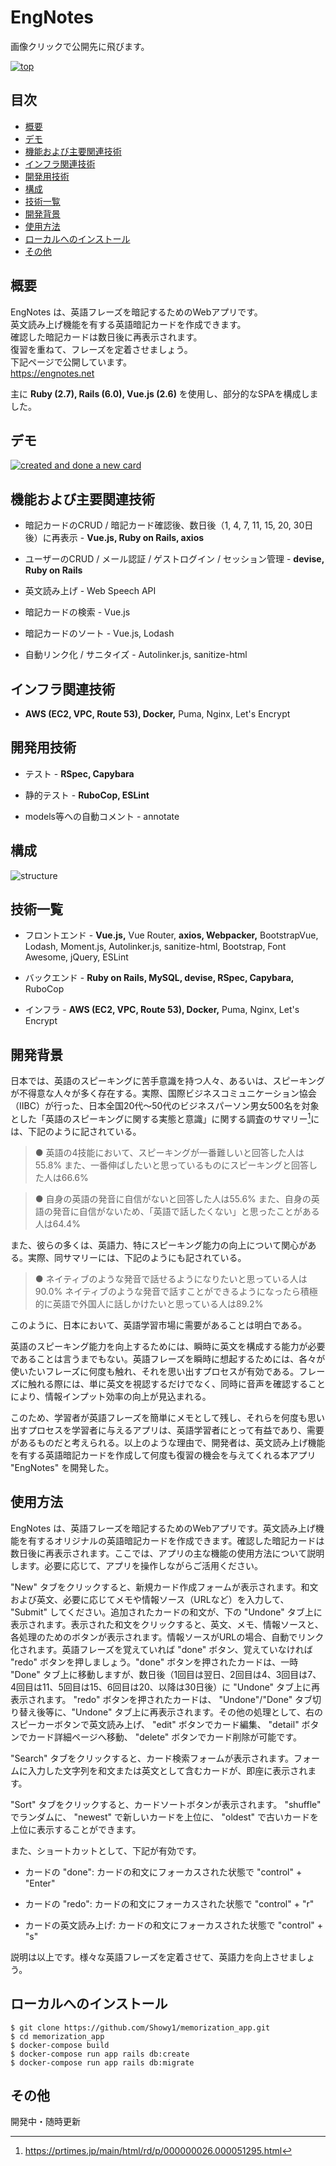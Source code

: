 # EngNotes

画像クリックで公開先に飛びます。

[![top](https://user-images.githubusercontent.com/62195235/99233676-eb8a8180-2836-11eb-88ba-7f7acd5e033d.png)](https://engnotes.net)

## 目次

<!-- START doctoc generated TOC please keep comment here to allow auto update -->
<!-- DON'T EDIT THIS SECTION, INSTEAD RE-RUN doctoc TO UPDATE -->


- [概要](#%E6%A6%82%E8%A6%81)
- [デモ](#%E3%83%87%E3%83%A2)
- [機能および主要関連技術](#%E6%A9%9F%E8%83%BD%E3%81%8A%E3%82%88%E3%81%B3%E4%B8%BB%E8%A6%81%E9%96%A2%E9%80%A3%E6%8A%80%E8%A1%93)
- [インフラ関連技術](#%E3%82%A4%E3%83%B3%E3%83%95%E3%83%A9%E9%96%A2%E9%80%A3%E6%8A%80%E8%A1%93)
- [開発用技術](#%E9%96%8B%E7%99%BA%E7%94%A8%E6%8A%80%E8%A1%93)
- [構成](#%E6%A7%8B%E6%88%90)
- [技術一覧](#%E6%8A%80%E8%A1%93%E4%B8%80%E8%A6%A7)
- [開発背景](#%E9%96%8B%E7%99%BA%E8%83%8C%E6%99%AF)
- [使用方法](#%E4%BD%BF%E7%94%A8%E6%96%B9%E6%B3%95)
- [ローカルへのインストール](#%E3%83%AD%E3%83%BC%E3%82%AB%E3%83%AB%E3%81%B8%E3%81%AE%E3%82%A4%E3%83%B3%E3%82%B9%E3%83%88%E3%83%BC%E3%83%AB)
- [その他](#%E3%81%9D%E3%81%AE%E4%BB%96)

<!-- END doctoc generated TOC please keep comment here to allow auto update -->

## 概要

EngNotes は、英語フレーズを暗記するためのWebアプリです。  
英文読み上げ機能を有する英語暗記カードを作成できます。  
確認した暗記カードは数日後に再表示されます。  
復習を重ねて、フレーズを定着させましょう。  
下記ページで公開しています。  
https://engnotes.net

主に **Ruby (2.7), Rails (6.0), Vue.js (2.6)** を使用し、部分的なSPAを構成しました。

## デモ

[![created and done a new card](https://user-images.githubusercontent.com/62195235/99228702-4ec4e580-2830-11eb-8869-b5c5bf2dd7b1.gif)](https://engnotes.net)

## 機能および主要関連技術

* 暗記カードのCRUD / 暗記カード確認後、数日後（1, 4, 7, 11, 15, 20, 30日後）に再表示 - **Vue.js, Ruby on Rails, axios**

* ユーザーのCRUD / メール認証 / ゲストログイン / セッション管理 - **devise, Ruby on Rails**

* 英文読み上げ - Web Speech API

* 暗記カードの検索 - Vue.js

* 暗記カードのソート - Vue.js, Lodash

* 自動リンク化 / サニタイズ - Autolinker.js, sanitize-html

## インフラ関連技術

* **AWS (EC2, VPC, Route 53), Docker,** Puma, Nginx, Let's Encrypt

## 開発用技術

* テスト - **RSpec, Capybara**

* 静的テスト - **RuboCop, ESLint**

* models等への自動コメント - annotate

## 構成

![structure](https://user-images.githubusercontent.com/62195235/99231012-605bbc80-2833-11eb-9c50-c90cc903d232.png)

## 技術一覧

* フロントエンド - **Vue.js,** Vue Router, **axios, Webpacker,** BootstrapVue, Lodash, Moment.js, Autolinker.js, sanitize-html, Bootstrap, Font Awesome, jQuery, ESLint

* バックエンド - **Ruby on Rails, MySQL, devise, RSpec, Capybara,** RuboCop

* インフラ - **AWS (EC2, VPC, Route 53), Docker,** Puma, Nginx, Let's Encrypt

## 開発背景

日本では、英語のスピーキングに苦手意識を持つ人々、あるいは、スピーキングが不得意な人々が多く存在する。実際、国際ビジネスコミュニケーション協会（IIBC）が行った、日本全国20代～50代のビジネスパーソン男女500名を対象とした「英語のスピーキングに関する実態と意識」に関する調査のサマリー[^1]には、下記のように記されている。

>● 英語の4技能において、スピーキングが一番難しいと回答した人は55.8%
また、一番伸ばしたいと思っているものにスピーキングと回答した人は66.6%

>● 自身の英語の発音に自信がないと回答した人は55.6%
また、自身の英語の発音に自信がないため、「英語で話したくない」と思ったことがある人は64.4%

[^1]: https://prtimes.jp/main/html/rd/p/000000026.000051295.html

また、彼らの多くは、英語力、特にスピーキング能力の向上について関心がある。実際、同サマリーには、下記のようにも記されている。

>● ネイティブのような発音で話せるようになりたいと思っている人は90.0%
ネイティブのような発音で話すことができるようになったら積極的に英語で外国人に話しかけたいと思っている人は89.2%

このように、日本において、英語学習市場に需要があることは明白である。  

英語のスピーキング能力を向上するためには、瞬時に英文を構成する能力が必要であることは言うまでもない。英語フレーズを瞬時に想起するためには、各々が使いたいフレーズに何度も触れ、それを思い出すプロセスが有効である。フレーズに触れる際には、単に英文を視認するだけでなく、同時に音声を確認することにより、情報インプット効率の向上が見込まれる。  

このため、学習者が英語フレーズを簡単にメモとして残し、それらを何度も思い出すプロセスを学習者に与えるアプリは、英語学習者にとって有益であり、需要があるものだと考えられる。以上のような理由で、開発者は、英文読み上げ機能を有する英語暗記カードを作成して何度も復習の機会を与えてくれる本アプリ "EngNotes" を開発した。

## 使用方法

EngNotes は、英語フレーズを暗記するためのWebアプリです。英文読み上げ機能を有するオリジナルの英語暗記カードを作成できます。確認した暗記カードは数日後に再表示されます。ここでは、アプリの主な機能の使用方法について説明します。必要に応じて、アプリを操作しながらご活用ください。  

"New" タブをクリックすると、新規カード作成フォームが表示されます。和文および英文、必要に応じてメモや情報ソース（URLなど）を入力して、 "Submit" してください。追加されたカードの和文が、下の "Undone" タブ上に表示されます。表示された和文をクリックすると、英文、メモ、情報ソースと、各処理のためのボタンが表示されます。情報ソースがURLの場合、自動でリンク化されます。英語フレーズを覚えていれば "done" ボタン、覚えていなければ "redo" ボタンを押しましょう。"done" ボタンを押されたカードは、一時 "Done" タブ上に移動しますが、数日後（1回目は翌日、2回目は4、3回目は7、4回目は11、5回目は15、6回目は20、以降は30日後）に "Undone" タブ上に再表示されます。 "redo" ボタンを押されたカードは、 "Undone"/"Done" タブ切り替え後等に、"Undone" タブ上に再表示されます。その他の処理として、右のスピーカーボタンで英文読み上げ、 "edit" ボタンでカード編集、 "detail" ボタンでカード詳細ページへ移動、 "delete" ボタンでカード削除が可能です。  

"Search" タブをクリックすると、カード検索フォームが表示されます。フォームに入力した文字列を和文または英文として含むカードが、即座に表示されます。  

"Sort" タブをクリックすると、カードソートボタンが表示されます。 "shuffle" でランダムに、 "newest" で新しいカードを上位に、 "oldest" で古いカードを上位に表示することができます。  

また、ショートカットとして、下記が有効です。  

* カードの "done": カードの和文にフォーカスされた状態で "control" + "Enter"

* カードの "redo": カードの和文にフォーカスされた状態で "control" + "r"

* カードの英文読み上げ: カードの和文にフォーカスされた状態で "control" + "s"

説明は以上です。様々な英語フレーズを定着させて、英語力を向上させましょう。

## ローカルへのインストール

```
$ git clone https://github.com/Showy1/memorization_app.git
$ cd memorization_app
$ docker-compose build
$ docker-compose run app rails db:create
$ docker-compose run app rails db:migrate
```

## その他

開発中・随時更新
